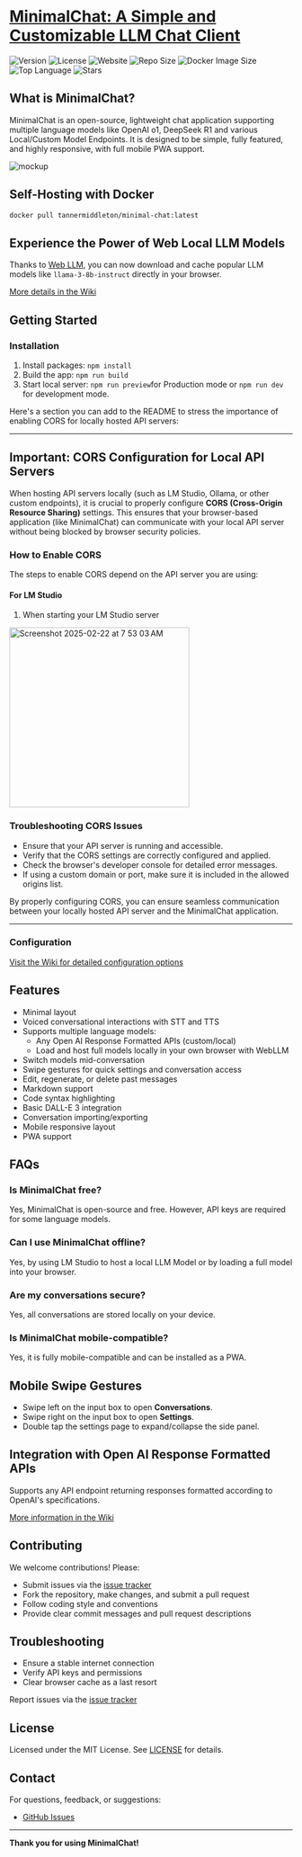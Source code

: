 # [**MinimalChat: A Simple and Customizable LLM Chat Client**](https://minimalchat.app)

![Version](https://img.shields.io/badge/version-6.3.0-blue)
![License](https://img.shields.io/badge/license-MIT-green)
![Website](https://img.shields.io/website?url=https%3A%2F%2Fminimalchat.app)
![Repo Size](https://img.shields.io/github/repo-size/fingerthief/minimal-chat)
![Docker Image Size](https://img.shields.io/docker/image-size/tannermiddleton/minimal-chat)
![Top Language](https://img.shields.io/github/languages/top/fingerthief/minimal-chat)
![Stars](https://img.shields.io/github/stars/fingerthief/minimal-chat)

## What is MinimalChat?

MinimalChat is an open-source, lightweight chat application supporting multiple language models like OpenAI o1, DeepSeek R1 and various Local/Custom Model Endpoints. It is designed to be simple, fully featured, and highly responsive, with full mobile PWA support.

![mockup](https://github.com/user-attachments/assets/5e2ebfb7-f525-43a0-bb8a-1ead054458f9)


## Self-Hosting with Docker

```sh
docker pull tannermiddleton/minimal-chat:latest
```

## Experience the Power of Web Local LLM Models

Thanks to [Web LLM](https://github.com/mlc-ai/web-llm), you can now download and cache popular LLM models like `llama-3-8b-instruct` directly in your browser.

[More details in the Wiki](https://github.com/fingerthief/minimal-chat/wiki/Host-and-Run-Entire-LLM-Models-Directly-in-the-Browser-Locally)

## Getting Started

### Installation

1. Install packages: `npm install`
2. Build the app: `npm run build`
3. Start local server: `npm run preview`for Production mode or `npm run dev` for development mode.

Here's a section you can add to the README to stress the importance of enabling CORS for locally hosted API servers:

---

## **Important: CORS Configuration for Local API Servers**

When hosting API servers locally (such as LM Studio, Ollama, or other custom endpoints), it is crucial to properly configure **CORS (Cross-Origin Resource Sharing)** settings. This ensures that your browser-based application (like MinimalChat) can communicate with your local API server without being blocked by browser security policies.

### How to Enable CORS
The steps to enable CORS depend on the API server you are using:

#### For LM Studio
1. When starting your LM Studio server
   
<img width="320" alt="Screenshot 2025-02-22 at 7 53 03 AM" src="https://github.com/user-attachments/assets/46b74071-a194-41fe-8fc3-f5bce191eece" />

### Troubleshooting CORS Issues
- Ensure that your API server is running and accessible.
- Verify that the CORS settings are correctly configured and applied.
- Check the browser's developer console for detailed error messages.
- If using a custom domain or port, make sure it is included in the allowed origins list.

By properly configuring CORS, you can ensure seamless communication between your locally hosted API server and the MinimalChat application.

--- 

### Configuration

[Visit the Wiki for detailed configuration options](https://github.com/fingerthief/minimal-chat/wiki/Configuration-Options-Explained)

## Features

- Minimal layout
- Voiced conversational interactions with STT and TTS
- Supports multiple language models:
  - Any Open AI Response Formatted APIs (custom/local)
  - Load and host full models locally in your own browser with WebLLM
- Switch models mid-conversation
- Swipe gestures for quick settings and conversation access
- Edit, regenerate, or delete past messages
- Markdown support
- Code syntax highlighting
- Basic DALL-E 3 integration
- Conversation importing/exporting
- Mobile responsive layout
- PWA support

## FAQs

### Is MinimalChat free?

Yes, MinimalChat is open-source and free. However, API keys are required for some language models.

### Can I use MinimalChat offline?

Yes, by using LM Studio to host a local LLM Model or by loading a full model into your browser.

### Are my conversations secure?

Yes, all conversations are stored locally on your device.

### Is MinimalChat mobile-compatible?

Yes, it is fully mobile-compatible and can be installed as a PWA.

## Mobile Swipe Gestures

- Swipe left on the input box to open **Conversations**.
- Swipe right on the input box to open **Settings**.
- Double tap the settings page to expand/collapse the side panel.

## Integration with Open AI Response Formatted APIs

Supports any API endpoint returning responses formatted according to OpenAI's specifications.

[More information in the Wiki](https://github.com/fingerthief/minimal-chat/wiki/Open-AI-Formatted-Response-APIs)

## Contributing

We welcome contributions! Please:

- Submit issues via the [issue tracker](https://github.com/fingerthief/minimal-chat/issues)
- Fork the repository, make changes, and submit a pull request
- Follow coding style and conventions
- Provide clear commit messages and pull request descriptions

## Troubleshooting

- Ensure a stable internet connection
- Verify API keys and permissions
- Clear browser cache as a last resort

Report issues via the [issue tracker](https://github.com/fingerthief/minimal-chat/issues)

## License

Licensed under the MIT License. See [LICENSE](LICENSE) for details.

## Contact

For questions, feedback, or suggestions:

- [GitHub Issues](https://github.com/fingerthief/minimal-chat/issues)

---

**Thank you for using MinimalChat!**
